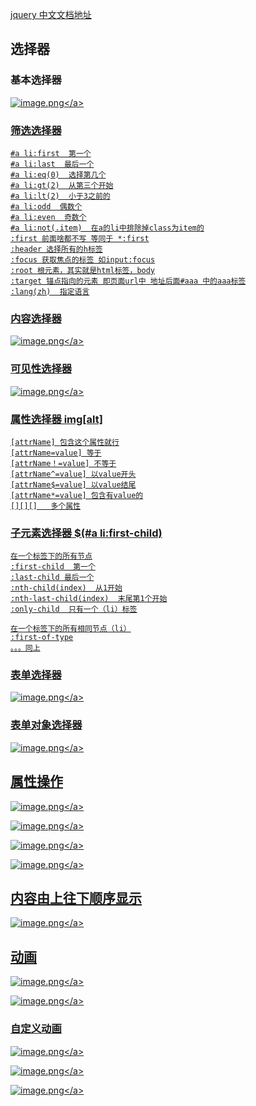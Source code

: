 [jquery 中文文档地址](https://www.jquery123.com/)

## 选择器

### 基本选择器

<a data-fancybox title="image.png" href="https://p1-juejin.byteimg.com/tos-cn-i-k3u1fbpfcp/314f7fe64646435a9fc47ed526df4071~tplv-k3u1fbpfcp-watermark.image?">![image.png](https://p1-juejin.byteimg.com/tos-cn-i-k3u1fbpfcp/314f7fe64646435a9fc47ed526df4071~tplv-k3u1fbpfcp-watermark.image?)</a>

### 筛选选择器

```
#a li:first  第一个
#a li:last  最后一个
#a li:eq(0)  选择第几个
#a li:gt(2)  从第三个开始
#a li:lt(2)  小于3之前的
#a li:odd  偶数个
#a li:even  奇数个
#a li:not(.item)  在a的li中排除掉class为item的
:first 前面啥都不写 等同于 *:first
:header 选择所有的h标签
:focus 获取焦点的标签 如input:focus
:root 根元素，其实就是html标签，body
:target 锚点指向的元素 即页面url中 地址后面#aaa 中的aaa标签
:lang(zh)  指定语言
```

### 内容选择器

<a data-fancybox title="image.png" href="https://p3-juejin.byteimg.com/tos-cn-i-k3u1fbpfcp/371a1ff258f242af9caebdd45d8285eb~tplv-k3u1fbpfcp-watermark.image?">![image.png](https://p3-juejin.byteimg.com/tos-cn-i-k3u1fbpfcp/371a1ff258f242af9caebdd45d8285eb~tplv-k3u1fbpfcp-watermark.image?)</a>

### 可见性选择器

<a data-fancybox title="image.png" href="https://p1-juejin.byteimg.com/tos-cn-i-k3u1fbpfcp/8229ea3a22d94ce1821c0aae068b88e3~tplv-k3u1fbpfcp-watermark.image?">![image.png](https://p1-juejin.byteimg.com/tos-cn-i-k3u1fbpfcp/8229ea3a22d94ce1821c0aae068b88e3~tplv-k3u1fbpfcp-watermark.image?)</a>

### 属性选择器 img[alt]

```
[attrName] 包含这个属性就行
[attrName=value] 等于
[attrName！=value] 不等于
[attrName^=value] 以value开头
[attrName$=value] 以value结尾
[attrName*=value] 包含有value的
[][][]   多个属性
```

### 子元素选择器 $(#a li:first-child)

```
在一个标签下的所有节点
:first-child  第一个
:last-child 最后一个
:nth-child(index)  从1开始
:nth-last-child(index)  末尾第1个开始
:only-child  只有一个（li）标签

在一个标签下的所有相同节点（li）
:first-of-type
。。。同上
```

### 表单选择器

<a data-fancybox title="image.png" href="https://p1-juejin.byteimg.com/tos-cn-i-k3u1fbpfcp/1a243cf786694abc944ca28e65b3016d~tplv-k3u1fbpfcp-watermark.image?">![image.png](https://p1-juejin.byteimg.com/tos-cn-i-k3u1fbpfcp/1a243cf786694abc944ca28e65b3016d~tplv-k3u1fbpfcp-watermark.image?)</a>

### 表单对象选择器

<a data-fancybox title="image.png" href="https://p6-juejin.byteimg.com/tos-cn-i-k3u1fbpfcp/1d9779b90f4a4b009a30e9205ff85121~tplv-k3u1fbpfcp-watermark.image?">![image.png](https://p6-juejin.byteimg.com/tos-cn-i-k3u1fbpfcp/1d9779b90f4a4b009a30e9205ff85121~tplv-k3u1fbpfcp-watermark.image?)</a>

## 属性操作

<a data-fancybox title="image.png" href="https://p9-juejin.byteimg.com/tos-cn-i-k3u1fbpfcp/7a3c914a37674824942cdf449a470a34~tplv-k3u1fbpfcp-watermark.image?">![image.png](https://p9-juejin.byteimg.com/tos-cn-i-k3u1fbpfcp/7a3c914a37674824942cdf449a470a34~tplv-k3u1fbpfcp-watermark.image?)</a>

<a data-fancybox title="image.png" href="https://p9-juejin.byteimg.com/tos-cn-i-k3u1fbpfcp/8c6ef7e8c26e498d95a94bfa5a0c35d0~tplv-k3u1fbpfcp-watermark.image?">![image.png](https://p9-juejin.byteimg.com/tos-cn-i-k3u1fbpfcp/8c6ef7e8c26e498d95a94bfa5a0c35d0~tplv-k3u1fbpfcp-watermark.image?)</a>

<a data-fancybox title="image.png" href="https://p3-juejin.byteimg.com/tos-cn-i-k3u1fbpfcp/74ac91180560498f8c5593614db4cb6f~tplv-k3u1fbpfcp-watermark.image?">![image.png](https://p3-juejin.byteimg.com/tos-cn-i-k3u1fbpfcp/74ac91180560498f8c5593614db4cb6f~tplv-k3u1fbpfcp-watermark.image?)</a>

<a data-fancybox title="image.png" href="https://p1-juejin.byteimg.com/tos-cn-i-k3u1fbpfcp/fb11b16b846f42cc8d01f5a3cc53dcff~tplv-k3u1fbpfcp-watermark.image?">![image.png](https://p1-juejin.byteimg.com/tos-cn-i-k3u1fbpfcp/fb11b16b846f42cc8d01f5a3cc53dcff~tplv-k3u1fbpfcp-watermark.image?)</a>

## 内容由上往下顺序显示

<a data-fancybox title="image.png" href="https://p3-juejin.byteimg.com/tos-cn-i-k3u1fbpfcp/611f7bd3fb4646c8885f433eff136116~tplv-k3u1fbpfcp-watermark.image?">![image.png](https://p3-juejin.byteimg.com/tos-cn-i-k3u1fbpfcp/611f7bd3fb4646c8885f433eff136116~tplv-k3u1fbpfcp-watermark.image?)</a>

## 动画

<a data-fancybox title="image.png" href="https://p1-juejin.byteimg.com/tos-cn-i-k3u1fbpfcp/b13008710a81487b87141c374722ce24~tplv-k3u1fbpfcp-watermark.image?">![image.png](https://p1-juejin.byteimg.com/tos-cn-i-k3u1fbpfcp/b13008710a81487b87141c374722ce24~tplv-k3u1fbpfcp-watermark.image?)</a>

<a data-fancybox title="image.png" href="https://p6-juejin.byteimg.com/tos-cn-i-k3u1fbpfcp/fe795160768c4dd2abd63162dc3a03ca~tplv-k3u1fbpfcp-watermark.image?">![image.png](https://p6-juejin.byteimg.com/tos-cn-i-k3u1fbpfcp/fe795160768c4dd2abd63162dc3a03ca~tplv-k3u1fbpfcp-watermark.image?)</a>

### 自定义动画

<a data-fancybox title="image.png" href="https://p6-juejin.byteimg.com/tos-cn-i-k3u1fbpfcp/5e5bb16e19974b5aa6f60f8c0aab9567~tplv-k3u1fbpfcp-watermark.image?">![image.png](https://p6-juejin.byteimg.com/tos-cn-i-k3u1fbpfcp/5e5bb16e19974b5aa6f60f8c0aab9567~tplv-k3u1fbpfcp-watermark.image?)</a>

<a data-fancybox title="image.png" href="https://p9-juejin.byteimg.com/tos-cn-i-k3u1fbpfcp/a43a55647d8844be93d4f6f8af43f6f9~tplv-k3u1fbpfcp-watermark.image?">![image.png](https://p9-juejin.byteimg.com/tos-cn-i-k3u1fbpfcp/a43a55647d8844be93d4f6f8af43f6f9~tplv-k3u1fbpfcp-watermark.image?)</a>

<a data-fancybox title="image.png" href="https://p6-juejin.byteimg.com/tos-cn-i-k3u1fbpfcp/e9edffae8980460e995b74f203e645d0~tplv-k3u1fbpfcp-watermark.image?">![image.png](https://p6-juejin.byteimg.com/tos-cn-i-k3u1fbpfcp/e9edffae8980460e995b74f203e645d0~tplv-k3u1fbpfcp-watermark.image?)</a>
